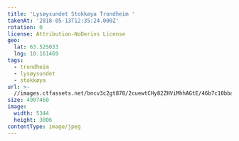 ```yaml
---
title: 'Lysøysundet Stokkøya Trondheim '
takenAt: '2018-05-13T12:35:24.000Z'
rotation: 0
license: Attribution-NoDerivs License
geo:
  lat: 63.525033
  lng: 10.161469
tags:
  - trondheim
  - lysøysundet
  - stokkøya
url: >-
  //images.ctfassets.net/bncv3c2gt878/2cuewtCHy82ZHViMhhAGtE/46b7c10bba6ed009b9d76437fa2d9333/lysysundet-stokkya-trondheim_41182058845_o
size: 4907460
image:
  width: 5344
  height: 3006
contentType: image/jpeg
---
```


